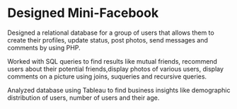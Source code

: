 # Designed Mini-Facebook

Designed a relational database for a group of users that allows them to create their profiles, update status, post photos, send messages and comments by using PHP. 

Worked with SQL queries to find results like mutual friends, recommend users about their potential friends,display photos of various users, display comments on a picture using joins, suqueries and recursive queries.

Analyzed database using Tableau to find business insights like demographic distribution of users, number of users and their age. 
